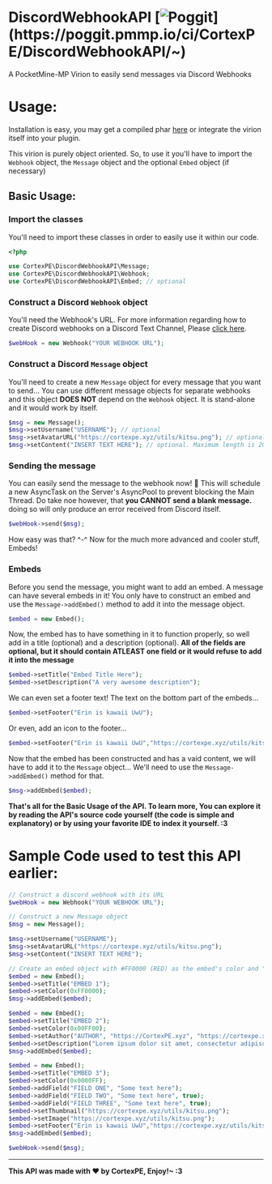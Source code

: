 # DiscordWebhookAPI [![Poggit](https://poggit.pmmp.io/ci.shield/CortexPE/DiscordWebhookAPI/~)](https://poggit.pmmp.io/ci/CortexPE/DiscordWebhookAPI/~)
A PocketMine-MP Virion to easily send messages via Discord Webhooks

# Usage:
Installation is easy, you may get a compiled phar [here](https://poggit.pmmp.io/ci/CortexPE/DiscordWebhookAPI/~) or integrate the virion itself into your plugin.

This virion is purely object oriented. So, to use it you'll have to import the `Webhook` object, the `Message` object and the optional `Embed` object (if necessary)

## Basic Usage:
### Import the classes
You'll need to import these classes in order to easily use it within our code.
```php
<?php

use CortexPE\DiscordWebhookAPI\Message;
use CortexPE\DiscordWebhookAPI\Webhook;
use CortexPE\DiscordWebhookAPI\Embed; // optional
```
### Construct a Discord `Webhook` object
You'll need the Webhook's URL. For more information regarding how to create Discord webhooks on a Discord Text Channel, Please [click here](https://support.discordapp.com/hc/en-us/articles/228383668-Intro-to-Webhooks).
```php
$webHook = new Webhook("YOUR WEBHOOK URL");
```
### Construct a Discord `Message` object
You'll need to create a new `Message` object for every message that you want to send... You can use different message objects for separate webhooks and this object **DOES NOT** depend on the `Webhook` object. It is stand-alone and it would work by itself.
```php
$msg = new Message();
$msg->setUsername("USERNAME"); // optional
$msg->setAvatarURL("https://cortexpe.xyz/utils/kitsu.png"); // optional
$msg->setContent("INSERT TEXT HERE"); // optional. Maximum length is 2000 characters, the limit is set by discord, therefore it is not hardcoded within this API
```
### Sending the message
You can easily send the message to the webhook now! :tada: This will schedule a new AsyncTask on the Server's AsyncPool to prevent blocking the Main Thread. Do take noe however, that **you CANNOT send a blank message.** doing so will only produce an error received from Discord itself.
```php
$webHook->send($msg);
```
How easy was that? ^-^ Now for the much more advanced and cooler stuff, Embeds!
### Embeds
Before you send the message, you might want to add an embed. A message can have several embeds in it! You only have to construct an embed and use the `Message->addEmbed()` method to add it into the message object.
```php
$embed = new Embed();
```
Now, the embed has to have something in it to function properly, so well add in a title (optional) and a description (optional). **All of the fields are optional, but it should contain ATLEAST one field or it would refuse to add it into the message**
```php
$embed->setTitle("Embed Title Here");
$embed->setDescription("A very awesome description");
```
We can even set a footer text! The text on the bottom part of the embeds...
```php
$embed->setFooter("Erin is kawaii UwU");
```
Or even, add an icon to the footer...
```php
$embed->setFooter("Erin is kawaii UwU","https://cortexpe.xyz/utils/kitsu.png");
```
Now that the embed has been constructed and has a vaid content, we will have to add it to the `Message` object... We'll need to use the `Message->addEmbed()` method for that.
```php
$msg->addEmbed($embed);
```
**That's all for the Basic Usage of the API. To learn more, You can explore it by reading the API's source code yourself (the code is simple and explanatory) or by using your favorite IDE to index it yourself. :3**
# Sample Code used to test this API earlier:
```php
// Construct a discord webhook with its URL
$webHook = new Webhook("YOUR WEBHOOK URL");

// Construct a new Message object
$msg = new Message();

$msg->setUsername("USERNAME");
$msg->setAvatarURL("https://cortexpe.xyz/utils/kitsu.png");
$msg->setContent("INSERT TEXT HERE");

// Create an embed object with #FF0000 (RED) as the embed's color and "EMBED 1" as the title
$embed = new Embed();
$embed->setTitle("EMBED 1");
$embed->setColor(0xFF0000);
$msg->addEmbed($embed);

$embed = new Embed();
$embed->setTitle("EMBED 2");
$embed->setColor(0x00FF00);
$embed->setAuthor("AUTHOR", "https://CortexPE.xyz", "https://cortexpe.xyz/utils/kitsu.png");
$embed->setDescription("Lorem ipsum dolor sit amet, consectetur adipiscing elit.");
$msg->addEmbed($embed);

$embed = new Embed();
$embed->setTitle("EMBED 3");
$embed->setColor(0x0000FF);
$embed->addField("FIELD ONE", "Some text here");
$embed->addField("FIELD TWO", "Some text here", true);
$embed->addField("FIELD THREE", "Some text here", true);
$embed->setThumbnail("https://cortexpe.xyz/utils/kitsu.png");
$embed->setImage("https://cortexpe.xyz/utils/kitsu.png");
$embed->setFooter("Erin is kawaii UwU","https://cortexpe.xyz/utils/kitsu.png");
$msg->addEmbed($embed);

$webHook->send($msg);
```
-----
**This API was made with :heart: by CortexPE, Enjoy!~ :3**

